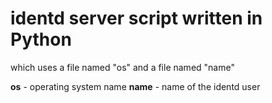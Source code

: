# identd server script written in Python

which uses a file named "os" and a file named "name"

 **os**  - operating system name
**name** - name of the identd user